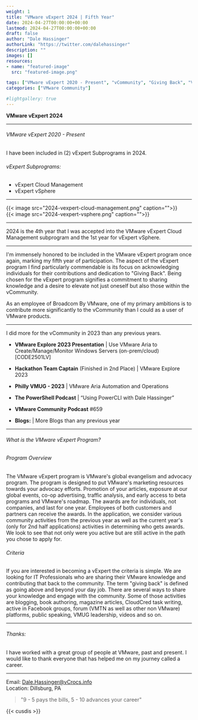 ```yaml
---
weight: 1
title: "VMware vExpert 2024 | Fifth Year"
date: 2024-04-27T00:00:00+00:00
lastmod: 2024-04-27T00:00:00+00:00
draft: false
author: "Dale Hassinger"
authorLink: "https://twitter.com/dalehassinger"
description: ""
images: []
resources:
- name: "featured-image"
  src: "featured-image.png"

tags: ["VMware vExpert 2020 - Present", "vCommunity", "Giving Back", "VMware"]
categories: ["VMware Community"]

#lightgallery: true
---
```


**VMware vExpert 2024**

<!--more-->

---

###### VMware vExpert 2020 - Present

I have been included in (2) vExpert Subprograms in 2024.

###### vExpert Subprograms:
* vExpert Cloud Management
* vExpert vSphere

---

{{< image src="2024-vexpert-cloud-management.png" caption="">}}  
{{< image src="2024-vexpert-vsphere.png" caption="">}}  

---

2024 is the 4th year that I was accepted into the VMware vExpert Cloud Management subprogram and the 1st year for vExpert vSphere.

---

I'm immensely honored to be included in the VMware vExpert program once again, marking my fifth year of participation. The aspect of the vExpert program I find particularly commendable is its focus on acknowledging individuals for their contributions and dedication to "Giving Back". Being chosen for the vExpert program signifies a commitment to sharing knowledge and a desire to elevate not just oneself but also those within the vCommunity.  

As an employee of Broadcom By VMware, one of my primary ambitions is to contribute more significantly to the vCommunity than I could as a user of VMware products.  

---

I did more for the vCommunity in 2023 than any previous years.  

* **VMware Explore 2023 Presentation** | Use VMware Aria to Create/Manage/Monitor Windows Servers (on-prem/cloud) [CODE2501LV]  

* **Hackathon Team Captain** (Finished in 2nd Place) | VMware Explore 2023  

* **Philly VMUG - 2023** | VMware Aria Automation and Operations  

* **The PowerShell Podcast** | “Using PowerCLI with Dale Hassinger”

* **VMware Community Podcast** #659  

* **Blogs:** | More Blogs than any previous year
---

###### What is the VMware vExpert Program?

###### Program Overview

The VMware vExpert program is VMware's global evangelism and advocacy program. The program is designed to put VMware's marketing resources towards your advocacy efforts. Promotion of your articles, exposure at our global events, co-op advertising, traffic analysis, and early access to beta programs and VMware's roadmap. The awards are for individuals, not companies, and last for one year. Employees of both customers and partners can receive the awards. In the application, we consider various community activities from the previous year as well as the current year's (only for 2nd half applications) activities in determining who gets awards. We look to see that not only were you active but are still active in the path you chose to apply for.
 
###### Criteria



If you are interested in becoming a vExpert the criteria is simple. We are looking for IT Professionals who are sharing their VMware knowledge and contributing that back to the community. The term "giving back" is defined as going above and beyond your day job. There are several ways to share your knowledge and engage with the community. Some of those activities are blogging, book authoring, magazine articles, CloudCred task writing, active in Facebook groups, forum (VMTN as well as other non VMware) platforms, public speaking, VMUG leadership, videos and so on.

---

###### Thanks:

I have worked with a great group of people at VMware, past and present. I would like to thank everyone that has helped me on my journey called a career.

---

Email: Dale.Hassinger@vCrocs.info  
Location: Dillsburg, PA

> "9 - 5 pays the bills, 5 - 10 advances your career"

{{< cusdis >}}